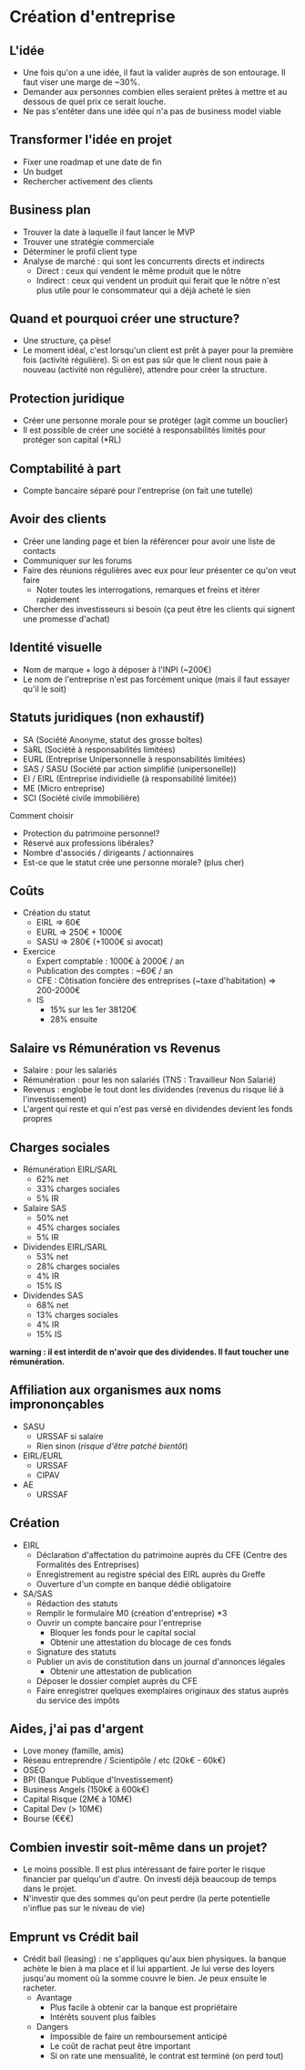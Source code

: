# Création d'entreprise
## L'idée
- Une fois qu'on a une idée, il faut la valider auprès de son entourage. Il faut viser une marge de ~30%.
- Demander aux personnes combien elles seraient prêtes à mettre et au dessous de quel prix ce serait louche.
- Ne pas s'entêter dans une idée qui n'a pas de business model viable

## Transformer l'idée en projet
- Fixer une roadmap et une date de fin
- Un budget
- Rechercher activement des clients

## Business plan
- Trouver la date à laquelle il faut lancer le MVP
- Trouver une stratégie commerciale
- Déterminer le profil client type
- Analyse de marché : qui sont les concurrents directs et indirects
    - Direct : ceux qui vendent le même produit que le nôtre
    - Indirect : ceux qui vendent un produit qui ferait que le nôtre n'est plus utile pour le consommateur qui a déjà acheté le sien

## Quand et pourquoi créer une structure?
- Une structure, ça pèse!
- Le moment idéal, c'est lorsqu'un client est prêt à payer pour la première fois (activité régulière). Si on est pas sûr que le client nous paie à nouveau (activité non régulière), attendre pour créer la structure.

## Protection juridique
- Créer une personne morale pour se protéger (agit comme un bouclier)
- Il est possible de créer une société à responsabilités limités pour protéger son capital (*RL)


## Comptabilité à part
- Compte bancaire séparé pour l'entreprise (on fait une tutelle)

## Avoir des clients
- Créer une landing page et bien la référencer pour avoir une liste de contacts
- Communiquer sur les forums
- Faire des réunions régulières avec eux pour leur présenter ce qu'on veut faire
    - Noter toutes les interrogations, remarques et freins et itérer rapidement
- Chercher des investisseurs si besoin (ça peut être les clients qui signent une promesse d'achat)

## Identité visuelle
- Nom de marque + logo à déposer à l'INPI (~200€)
- Le nom de l'entreprise n'est pas forcément unique (mais il faut essayer qu'il le soit)

## Statuts juridiques (non exhaustif)
- SA (Société Anonyme, statut des grosse boîtes)
- SàRL (Société à responsabilités limitées)
- EURL (Entreprise Unipersonnelle à responsabilités limitées)
- SAS / SASU (Société par action simplifié (unipersonelle))
- EI / EIRL (Entreprise individielle (à responsabilité limitée))
- ME (Micro entreprise)
- SCI (Société civile immobilière)

Comment choisir 
- Protection du patrimoine personnel?
- Réservé aux professions libérales?
- Nombre d'associés / dirigeants / actionnaires
- Est-ce que le statut crée une personne morale? (plus cher)

## Coûts
- Création du statut
    - EIRL => 60€
    - EURL => 250€ + 1000€
    - SASU => 280€ (+1000€ si avocat)
- Exercice
    - Expert comptable : 1000€ à 2000€ / an
    - Publication des comptes : ~60€ / an
    - CFE : Côtisation foncière des entreprises (~taxe d'habitation) => 200-2000€
    - IS
        - 15% sur les 1er 38120€
        - 28% ensuite

## Salaire vs Rémunération vs Revenus
- Salaire : pour les salariés
- Rémunération : pour les non salariés (TNS : Travailleur Non Salarié)
- Revenus : englobe le tout dont les dividendes (revenus du risque lié à l'investissement)
- L'argent qui reste et qui n'est pas versé en dividendes devient les fonds propres

## Charges sociales
- Rémunération EIRL/SARL
    - 62% net
    - 33% charges sociales
    - 5% IR
- Salaire SAS
    - 50% net
    - 45% charges sociales
    - 5% IR
- Dividendes EIRL/SARL
    - 53% net
    - 28% charges sociales
    - 4% IR
    - 15% IS
- Dividendes SAS
    - 68% net
    - 13% charges sociales
    - 4% IR
    - 15% IS

**warning : il est interdit de n'avoir que des dividendes. Il faut toucher une rémunération.**

## Affiliation aux organismes aux noms imprononçables
- SASU
    - URSSAF si salaire
    - Rien sinon (*risque d'être patché bientôt*)
- EIRL/EURL
    - URSSAF
    - CIPAV
- AE
    - URSSAF

## Création
- EIRL
    - Déclaration d'affectation du patrimoine auprès du CFE (Centre des Formalités des Entreprises)
    - Enregistrement au registre spécial des EIRL auprès du Greffe
    - Ouverture d'un compte en banque dédié obligatoire
- SA/SAS
    - Rédaction des statuts
    - Remplir le formulaire M0 (création d'entreprise) *3
    - Ouvrir un compte bancaire pour l'entreprise
        - Bloquer les fonds pour le capital social
        - Obtenir une attestation du blocage de ces fonds
    - Signature des statuts
    - Publier un avis de constitution dans un journal d'annonces légales
        - Obtenir une attestation de publication
    - Déposer le dossier complet auprès du CFE
    - Faire enregistrer quelques exemplaires originaux des status auprès du service des impôts

## Aides, j'ai pas d'argent
- Love money (famille, amis)
- Réseau entreprendre / Scientipôle / etc (20k€ - 60k€)
- OSEO
- BPI (Banque Publique d'Investissement)
- Business Angels (150k€ à 600k€)
- Capital Risque (2M€ à 10M€)
- Capital Dev (> 10M€)
- Bourse (€€€)

## Combien investir soit-même dans un projet?
- Le moins possible. Il est plus intéressant de faire porter le risque financier par quelqu'un d'autre. On investi déjà beaucoup de temps dans le projet.
- N'investir que des sommes qu'on peut perdre (la perte potentielle n'influe pas sur le niveau de vie)

## Emprunt vs Crédit bail
- Crédit bail (leasing) : ne s'appliques qu'aux bien physiques. la banque achète le bien à ma place et il lui appartient. Je lui verse des loyers jusqu'au moment où la somme couvre le bien. Je peux ensuite le racheter.
    - Avantage
        - Plus facile à obtenir car la banque est propriétaire
        - Intérêts souvent plus faibles
    - Dangers
        - Impossible de faire un remboursement anticipé
        - Le coût de rachat peut être important
        - Si on rate une mensualité, le contrat est terminé (on perd tout)